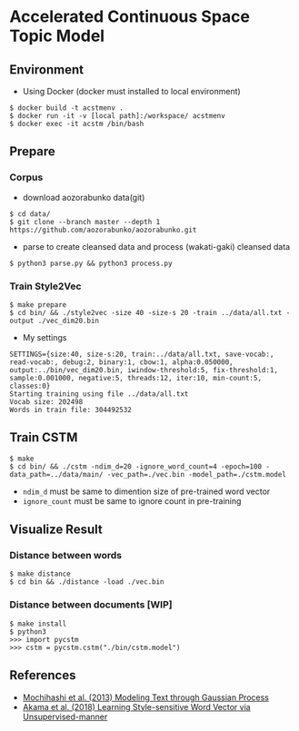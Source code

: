 # Accelerated Continuous Space Topic Model

## Environment

- Using Docker (docker must installed to local environment)

```
$ docker build -t acstmenv .
$ docker run -it -v [local path]:/workspace/ acstmenv
$ docker exec -it acstm /bin/bash
```

## Prepare

### Corpus

- download aozorabunko data(git)

```
$ cd data/
$ git clone --branch master --depth 1 https://github.com/aozorabunko/aozorabunko.git
```

- parse to create cleansed data and process (wakati-gaki) cleansed data

```
$ python3 parse.py && python3 process.py
```

### Train Style2Vec

```
$ make prepare
$ cd bin/ && ./style2vec -size 40 -size-s 20 -train ../data/all.txt -output ./vec_dim20.bin
```

- My settings

```
SETTINGS={size:40, size-s:20, train:../data/all.txt, save-vocab:, read-vocab:, debug:2, binary:1, cbow:1, alpha:0.050000, output:../bin/vec_dim20.bin, iwindow-threshold:5, fix-threshold:1, sample:0.001000, negative:5, threads:12, iter:10, min-count:5, classes:0}
Starting training using file ../data/all.txt
Vocab size: 202498
Words in train file: 304492532
```

## Train CSTM

```
$ make
$ cd bin/ && ./cstm -ndim_d=20 -ignore_word_count=4 -epoch=100 -data_path=../data/main/ -vec_path=./vec.bin -model_path=./cstm.model
```

- `ndim_d` must be same to dimention size of pre-trained word vector
- `ignore_count` must be same to ignore count in pre-training

## Visualize Result

### Distance between words

```
$ make distance
$ cd bin && ./distance -load ./vec.bin
```

### Distance between documents [WIP]

```
$ make install
$ python3
>>> import pycstm
>>> cstm = pycstm.cstm("./bin/cstm.model")
```

## References

- [Mochihashi et al. (2013) Modeling Text through Gaussian Process](http://chasen.org/~daiti-m/paper/nl213cstm.pdf)
- [Akama et al. (2018) Learning Style-sensitive Word Vector via Unsupervised-manner](https://www.jstage.jst.go.jp/article/pjsai/JSAI2018/0/JSAI2018_1N203/_article/-char/ja/)
